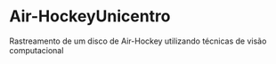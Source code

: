 # Air-HockeyUnicentro
Rastreamento de um disco de Air-Hockey utilizando técnicas de visão computacional
